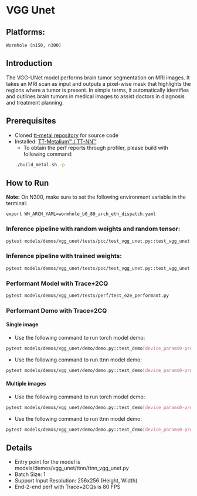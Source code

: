 # VGG Unet

## Platforms:
    Wormhole (n150, n300)

## Introduction
The VGG-UNet model performs brain tumor segmentation on MRI images. It takes an MRI scan as input and outputs a pixel-wise mask that highlights the regions where a tumor is present. In simple terms, it automatically identifies and outlines brain tumors in medical images to assist doctors in diagnosis and treatment planning.

## Prerequisites
- Cloned [tt-metal repository](https://github.com/tenstorrent/tt-metal) for source code
- Installed: [TT-Metalium™ / TT-NN™](https://github.com/tenstorrent/tt-metal/blob/main/INSTALLING.md)
  - To obtain the perf reports through profiler, please build with following command:
  ```sh
  ./build_metal.sh -p
  ```

## How to Run
**Note:** On N300, make sure to set the following environment variable in the terminal:
```
export WH_ARCH_YAML=wormhole_b0_80_arch_eth_dispatch.yaml
```

### Inference pipeline with random weights and random tensor:
```sh
pytest models/demos/vgg_unet/tests/pcc/test_vgg_unet.py::test_vgg_unet[0-pretrained_weight_false]
```

### Inference pipeline with trained weights:
```sh
pytest models/demos/vgg_unet/tests/pcc/test_vgg_unet.py::test_vgg_unet[0-pretrained_weight_true]
```

### Performant Model with Trace+2CQ
```sh
pytest models/demos/vgg_unet/tests/perf/test_e2e_performant.py
```

### Performant Demo with Trace+2CQ
#### Single image
- Use the following command to run torch model demo:
```sh
pytest models/demos/vgg_unet/demo/demo.py::test_demo[device_params0-pretrained_weight_true-torch_model-single]
```

- Use the following command to run ttnn model demo:
```sh
pytest models/demos/vgg_unet/demo/demo.py::test_demo[device_params0-pretrained_weight_true-ttnn_model-single]
```

#### Multiple images
- Use the following command to run torch model demo:
```sh
pytest models/demos/vgg_unet/demo/demo.py::test_demo[device_params0-pretrained_weight_true-torch_model-multi]
```

- Use the following command to run ttnn model demo:
```sh
pytest models/demos/vgg_unet/demo/demo.py::test_demo[device_params0-pretrained_weight_true-ttnn_model-multi]
```

## Details
- Entry point for the model is models/demos/vgg_unet/ttnn/ttnn_vgg_unet.py
- Batch Size: 1
- Support Input Resolution: 256x256 (Height, Width)
- End-2-end perf with Trace+2CQs is 80 FPS
